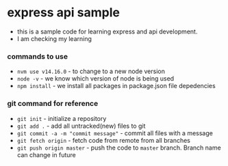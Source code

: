 # express api sample

- this is a sample code for learning express and api development.
- I am checking my learning

### commands to use

- `nvm use v14.16.0` - to change to a new node version
- `node -v` - we know which version of node is being used
- `npm install` - we install all packages in package.json file depedencies

### git command for reference

- `git init` - initialize a repository
- `git add .` - add all untracked(new) files to git
- `git commit -a -m "commit message"` - commit all files with a message
- `git fetch origin` - fetch code from remote from all branches
- `git push origin master` - push the code to `master` branch. Branch name can change in future

